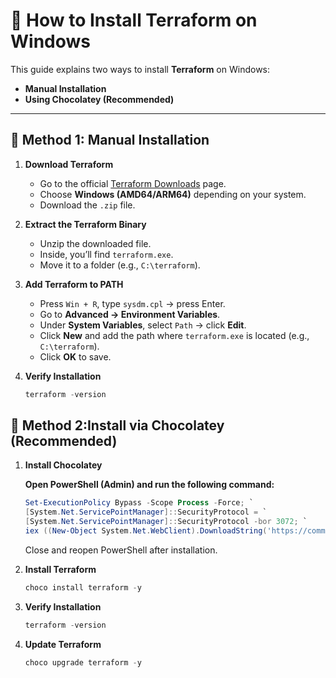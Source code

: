 # 🚀 How to Install Terraform on Windows

This guide explains two ways to install **Terraform** on Windows:  
- **Manual Installation**  
- **Using Chocolatey (Recommended)**

---

## 🔹 Method 1: Manual Installation

1. **Download Terraform**
   - Go to the official [Terraform Downloads](https://developer.hashicorp.com/terraform/downloads) page.
   - Choose **Windows (AMD64/ARM64)** depending on your system.
   - Download the `.zip` file.

2. **Extract the Terraform Binary**
   - Unzip the downloaded file.  
   - Inside, you’ll find `terraform.exe`.  
   - Move it to a folder (e.g., `C:\terraform`).

3. **Add Terraform to PATH**
   - Press `Win + R`, type `sysdm.cpl` → press Enter.  
   - Go to **Advanced → Environment Variables**.  
   - Under **System Variables**, select `Path` → click **Edit**.  
   - Click **New** and add the path where `terraform.exe` is located (e.g., `C:\terraform`).  
   - Click **OK** to save.

4. **Verify Installation**
   ```powershell
   terraform -version


## 🔹 Method 2:Install via Chocolatey (Recommended)

1. **Install Chocolatey**

	**Open PowerShell (Admin) and run the following command:**
	```powershell
	Set-ExecutionPolicy Bypass -Scope Process -Force; `
	[System.Net.ServicePointManager]::SecurityProtocol = `
	[System.Net.ServicePointManager]::SecurityProtocol -bor 3072; `
	iex ((New-Object System.Net.WebClient).DownloadString('https://community.chocolatey.org/install.ps1'))
	
	```
	Close and reopen PowerShell after installation.


2. **Install Terraform**
	```powershell
	choco install terraform -y


3. **Verify Installation**
	```powershell
	terraform -version


4. **Update Terraform**
	```powershell
	choco upgrade terraform -y
